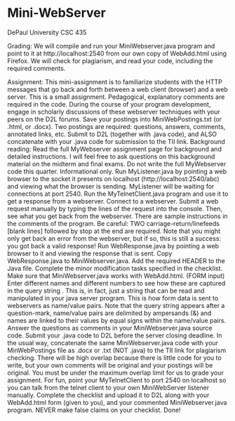 # Mini-WebServer
DePaul University CSC 435


Grading:
We will compile and run your MiniWebserver.java program and point to it at http://localhost:2540 from our own copy of WebAdd.html using Firefox.
We will check for plagiarism, and read your code, including the required comments.

Assignment:
This mini-assignment is to familiarize students with the HTTP messages that go back and forth between a web client (browser) and a web server. This is a small assignment. Pedagogical, explanatory comments are required in the code.
During the course of your program development, engage in scholarly discussions of these webserver techniques with your peers on the D2L forums. Save your postings into MiniWebPostings.txt (or .html, or .docx). Two postings are required: questions, answers, comments, annotated links, etc. Submit to D2L (together with .java code), and ALSO concatenate with your .java code for submission to the TII link.
Background reading: Read the full MyWebserver assignment page for background and detailed instructions. I will feel free to ask questions on this background material on the midterm and final exams. Do not write the full MyWebserver code this quarter. Informational only.
Run MyListener.java by pointing a web browser to the socket it presents on localhost (http://localhost:2540/abc) and viewing what the browser is sending. MyListener will be waiting for connections at port 2540.
Run the MyTelnetClient.java program and use it to get a response from a webserver. Connect to a webserver. Submit a web request manually by typing the lines of the request into the console. Then, see what you get back from the webserver. There are sample instructions in the comments of the program. Be careful: TWO carriage-return/linefeeds [blank lines] followed by stop at the end are required. Note that you might only get back an error from the webserver, but if so, this is still a success: you got back a valid response!
Run WebResponse.java by pointing a web browser to it and viewing the response that is sent.
Copy WebResponse.java to MiniWebserver.java.
Add the required HEADER to the Java file. Complete the minor modification tasks specified in the checklist.
Make sure that MiniWebserver.java works with WebAdd.html. (FORM input)
Enter different names and different numbers to see how these are captured in the query string . This is, in fact, just a string that can be read and manipulated in your java server program. This is how form data is sent to webservers as name/value pairs.
Note that the query string appears after a question-mark, name/value pairs are delimited by ampersands (&) and names are linked to their values by equal signs within the name/value pairs.
Answer the questions as comments in your MiniWebserver.java source code.
Submit your .java code to D2L before the server closing deadline.
In the usual way, concatenate the same MiniWebserver.java code with your MinWebPostings file as .docx or .txt (NOT .java) to the TII link for plagiarism checking. There will be high overlap because there is little code for you to write, but your own comments will be original and your postings will be original. You must be under the maximum overlap limit for us to grade your assignment.
For fun, point your MyTelnetClient to port 2540 on localhost so you can talk from the telnet client to your own MiniWebServer listener manually.
Complete the checklist and upload it to D2L along with your WebAdd.html form (given to you), and your commented MiniWebserver.java program. NEVER make false claims on your checklist. Done!
